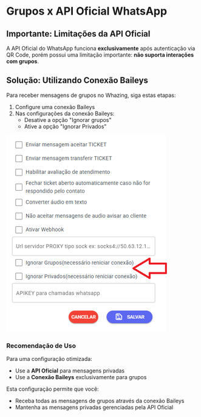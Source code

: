 # Grupos x API Oficial WhatsApp

## Importante: Limitações da API Oficial

A API Oficial do WhatsApp funciona **exclusivamente** após autenticação via QR Code, porém possui uma limitação importante: **não suporta interações com grupos**.

## Solução: Utilizando Conexão Baileys

Para receber mensagens de grupos no Whazing, siga estas etapas:

1. Configure uma conexão Baileys
2. Nas configurações da conexão Baileys:
   * Desative a opção "Ignorar grupos"
   * Ative a opção "Ignorar Privados"

![Configuração de Grupos](<../../docs/API OFICIAL/grupos/grupos.png>)

### Recomendação de Uso

Para uma configuração otimizada:

* Use a **API Oficial** para mensagens privadas
* Use a **Conexão Baileys** exclusivamente para grupos

Esta configuração permite que você:

* Receba todas as mensagens de grupos através da conexão Baileys
* Mantenha as mensagens privadas gerenciadas pela API Oficial
